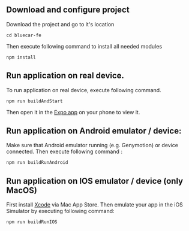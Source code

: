 ## Download and configure project

  Download the project and go to it's location 
  
  `cd bluecar-fe`
   
  Then execute following command to install all needed modules 
  
   `npm install`
  
## Run application on real device.
  
  To run application on real device, execute following command.
  
  `npm run buildAndStart`
  
  Then open it in the [Expo app](https://expo.io) on your phone to view it.
  
## Run application on Android emulator / device:
  
  Make sure that Android emulator running (e.g. Genymotion) or device connected. Then execute following command :
  
 `npm run buildRunAndroid`
  
## Run application on IOS emulator / device (only MacOS)
  
  First install [Xcode](https://itunes.apple.com/au/app/xcode/id497799835?mt=12) via Mac App Store. Then emulate your app in the iOS Simulator
  by executing following command:
  
  `npm run buildRunIOS`
  
